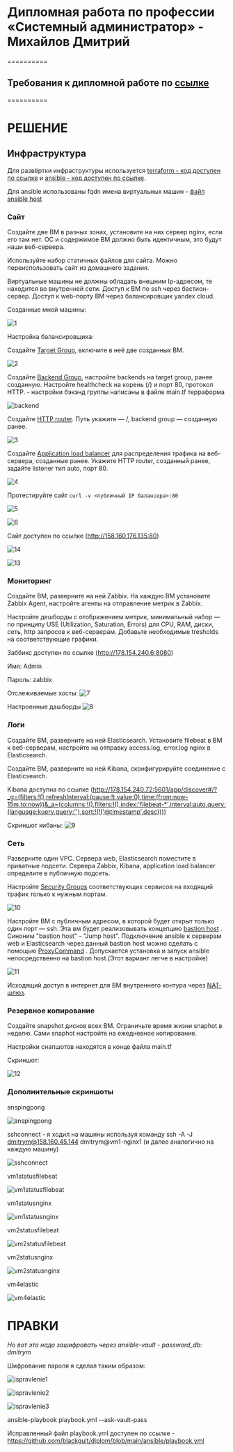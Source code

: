 
#  Дипломная работа по профессии «Системный администратор» - Михайлов Дмитрий

==========

## Требования к дипломной работе по [ссылке](https://github.com/netology-code/sys-diplom)

==========

#  РЕШЕНИЕ

## Инфраструктура
Для развёртки инфраструктуры используется [terraform - код доступен по ссылке](https://github.com/blackgult/diplom/tree/main/terraform) и [ansible - код доступен по ссылке](https://github.com/blackgult/diplom/tree/main/ansible).  

Для ansible использованы fqdn имена виртуальных машин - [файл ansible host](https://github.com/blackgult/diplom/blob/main/ansible/hosts)

### Сайт
Создайте две ВМ в разных зонах, установите на них сервер nginx, если его там нет. ОС и содержимое ВМ должно быть идентичным, это будут наши веб-сервера.

Используйте набор статичных файлов для сайта. Можно переиспользовать сайт из домашнего задания.

Виртуальные машины не должны обладать внешним Ip-адресом, те находится во внутренней сети. Доступ к ВМ по ssh через бастион-сервер. Доступ к web-порту ВМ через балансировщик yandex cloud.

Созданные мной машины:

![1](https://github.com/blackgult/diplom/blob/main/pic/1.PNG)

Настройка балансировщика:

Создайте [Target Group](https://cloud.yandex.com/docs/application-load-balancer/concepts/target-group), включите в неё две созданных ВМ.

![2](https://github.com/blackgult/diplom/blob/main/pic/2.PNG)

Создайте [Backend Group](https://cloud.yandex.com/docs/application-load-balancer/concepts/backend-group), настройте backends на target group, ранее созданную. Настройте healthcheck на корень (/) и порт 80, протокол HTTP. - настройки бэкэнд группы написаны в файле main.tf терраформа

![backend](https://github.com/blackgult/diplom/blob/main/pic/backend.PNG)

Создайте [HTTP router](https://cloud.yandex.com/docs/application-load-balancer/concepts/http-router). Путь укажите — /, backend group — созданную ранее.

![3](https://github.com/blackgult/diplom/blob/main/pic/3.PNG)

Создайте [Application load balancer](https://cloud.yandex.com/en/docs/application-load-balancer/) для распределения трафика на веб-сервера, созданные ранее. Укажите HTTP router, созданный ранее, задайте listener тип auto, порт 80.

![4](https://github.com/blackgult/diplom/blob/main/pic/4.PNG)

Протестируйте сайт
`curl -v <публичный IP балансера>:80` 

![5](https://github.com/blackgult/diplom/blob/main/pic/5.PNG)

![6](https://github.com/blackgult/diplom/blob/main/pic/6.PNG)

Сайт доступен по ссылке (http://158.160.176.135:80)

![14](https://github.com/blackgult/diplom/blob/main/pic/14.PNG)

![13](https://github.com/blackgult/diplom/blob/main/pic/13.PNG)


### Мониторинг
Создайте ВМ, разверните на ней Zabbix. На каждую ВМ установите Zabbix Agent, настройте агенты на отправление метрик в Zabbix. 

Настройте дешборды с отображением метрик, минимальный набор — по принципу USE (Utilization, Saturation, Errors) для CPU, RAM, диски, сеть, http запросов к веб-серверам. Добавьте необходимые tresholds на соответствующие графики.

Заббикс доступен по ссылке (http://178.154.240.6:8080)

Имя: Admin

Пароль: zabbix

Отслеживаемые хосты:
![7](https://github.com/blackgult/diplom/blob/main/pic/7.PNG)

Настроенные дашборды
![8](https://github.com/blackgult/diplom/blob/main/pic/8.PNG)

### Логи
Cоздайте ВМ, разверните на ней Elasticsearch. Установите filebeat в ВМ к веб-серверам, настройте на отправку access.log, error.log nginx в Elasticsearch.

Создайте ВМ, разверните на ней Kibana, сконфигурируйте соединение с Elasticsearch.

Kibana доступна по ссылке (http://178.154.240.72:5601/app/discover#/?_g=(filters:!(),refreshInterval:(pause:!t,value:0),time:(from:now-15m,to:now))&_a=(columns:!(),filters:!(),index:'filebeat-*',interval:auto,query:(language:kuery,query:''),sort:!(!('@timestamp',desc))))

Скриншот кибаны:
![9](https://github.com/blackgult/diplom/blob/main/pic/9.PNG)

### Сеть
Разверните один VPC. Сервера web, Elasticsearch поместите в приватные подсети. Сервера Zabbix, Kibana, application load balancer определите в публичную подсеть.

Настройте [Security Groups](https://cloud.yandex.com/docs/vpc/concepts/security-groups) соответствующих сервисов на входящий трафик только к нужным портам.

![10](https://github.com/blackgult/diplom/blob/main/pic/10.PNG)

Настройте ВМ с публичным адресом, в которой будет открыт только один порт — ssh.  Эта вм будет реализовывать концепцию  [bastion host]( https://cloud.yandex.ru/docs/tutorials/routing/bastion) . Синоним "bastion host" - "Jump host". Подключение  ansible к серверам web и Elasticsearch через данный bastion host можно сделать с помощью  [ProxyCommand](https://docs.ansible.com/ansible/latest/network/user_guide/network_debug_troubleshooting.html#network-delegate-to-vs-proxycommand) . Допускается установка и запуск ansible непосредственно на bastion host.(Этот вариант легче в настройке)

![11](https://github.com/blackgult/diplom/blob/main/pic/11.PNG)

Исходящий доступ в интернет для ВМ внутреннего контура через [NAT-шлюз](https://yandex.cloud/ru/docs/vpc/operations/create-nat-gateway).

### Резервное копирование
Создайте snapshot дисков всех ВМ. Ограничьте время жизни snaphot в неделю. Сами snaphot настройте на ежедневное копирование.

Настройки снапшотов находятся в конце файла main.tf

Скриншот:

![12](https://github.com/blackgult/diplom/blob/main/pic/12.PNG)


### Дополнительные скриншоты

anspingpong

![anspingpong](https://github.com/blackgult/diplom/blob/main/pic/anspingpong.PNG)

sshconnect - я ходил на машины используя команду ssh -A -J dmitrym@158.160.45.144 dmitrym@vm1-nginx1 (и далее аналогично на каждую машину)

![sshconnect](https://github.com/blackgult/diplom/blob/main/pic/sshconnect.PNG)

vm1statusfilebeat

![vm1statusfilebeat](https://github.com/blackgult/diplom/blob/main/pic/vm1statusfilebeat.PNG)

vm1statusnginx

![vm1statusnginx](https://github.com/blackgult/diplom/blob/main/pic/vm1statusnginx.PNG)

vm2statusfilebeat

![vm2statusfilebeat](https://github.com/blackgult/diplom/blob/main/pic/vm2statusfilebeat.PNG)

vm2statusnginx

![vm2statusnginx](https://github.com/blackgult/diplom/blob/main/pic/vm2statusnginx.PNG)

vm4elastic

![vm4elastic](https://github.com/blackgult/diplom/blob/main/pic/vm4elastic.PNG)

#  ПРАВКИ

_Но вот это надо зашифровать через ansible-vault - password_db: dmitrym_

Шифрование пароля я сделал таким образом:


![ispravlenie1](https://github.com/blackgult/diplom/blob/main/pic/ispravlenie1.PNG)


![ispravlenie2](https://github.com/blackgult/diplom/blob/main/pic/ispravlenie2.PNG)



![ispravlenie3](https://github.com/blackgult/diplom/blob/main/pic/ispravlenie3.PNG)

ansible-playbook playbook.yml --ask-vault-pass



Исправленный файл playbook.yml доступен по ссылке - https://github.com/blackgult/diplom/blob/main/ansible/playbook.yml
